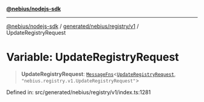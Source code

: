 [**@nebius/nodejs-sdk**](../../../../../README.md)

***

[@nebius/nodejs-sdk](../../../../../README.md) / [generated/nebius/registry/v1](../README.md) / UpdateRegistryRequest

# Variable: UpdateRegistryRequest

> **UpdateRegistryRequest**: [`MessageFns`](../../../../../runtime/protos/core/interfaces/MessageFns.md)\<[`UpdateRegistryRequest`](../interfaces/UpdateRegistryRequest.md), `"nebius.registry.v1.UpdateRegistryRequest"`\>

Defined in: src/generated/nebius/registry/v1/index.ts:1281
